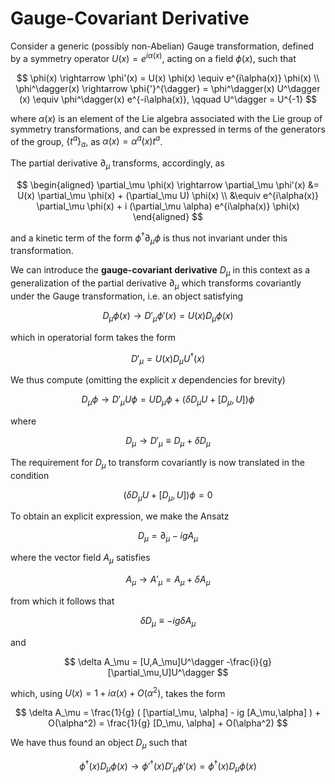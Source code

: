 # Gauge-Covariant Derivative

Consider a generic (possibly non-Abelian) Gauge transformation, defined by a symmetry operator $U(x)= e^{i\alpha(x)}$, acting on a field $\phi(x)$, such that

$$ 
\phi(x) \rightarrow \phi'(x) = U(x) \phi(x) \equiv e^{i\alpha(x)} \phi(x)
\\
\phi^\dagger(x) \rightarrow \phi{'}^{\dagger} = \phi^\dagger(x) U^\dagger (x) \equiv \phi^\dagger(x) e^{-i\alpha(x)}, \qquad U^\dagger = U^{-1}
$$

where $\alpha(x)$ is an element of the Lie algebra associated with the Lie group of symmetry transformations, and can be expressed in terms of the generators of the group, $\{t^a\}_{a}$, as $\alpha(x) = \alpha^a(x) t^a$.

The partial derivative $\partial_\mu$ transforms, accordingly, as

$$
\begin{aligned}
    \partial_\mu \phi(x)
    \rightarrow \partial_\mu \phi'(x) 
    &= U(x) \partial_\mu \phi(x) + (\partial_\mu U) \phi(x)
    \\
    &\equiv e^{i\alpha(x)} \partial_\mu \phi(x) + i (\partial_\mu \alpha) e^{i\alpha(x)} \phi(x) 
\end{aligned}
$$

and a kinetic term of the form $\phi^\dagger \partial_\mu \phi$ is thus not invariant under this transformation.

We can introduce the **gauge-covariant derivative** $D_\mu$ in this context as a generalization of the partial derivative $\partial_\mu$ which transforms covariantly under the Gauge transformation, i.e. an object satisfying

$$
D_\mu \phi(x) \rightarrow D'_\mu \phi'(x) = U(x) D_\mu \phi(x)
$$

which in operatorial form takes the form

$$
D'_\mu = U(x) D_\mu U^\dagger(x)
$$

We thus compute (omitting the explicit $x$ dependencies for brevity)

$$
D_\mu \phi \rightarrow D'_\mu U \phi = UD_\mu \phi + (\delta D_\mu U + [D_\mu,U])\phi
$$

where

$$
D_\mu \rightarrow D'_\mu \equiv D_\mu + \delta D_\mu
$$

The requirement for $D_\mu$ to transform covariantly is now translated in the condition

$$ 
(\delta D_\mu U + [D_\mu,U])\phi = 0
$$

To obtain an explicit expression, we make the Ansatz

$$
D_\mu = \partial_\mu - ig A_\mu
$$

where the vector field $A_\mu$ satisfies

$$
A_\mu \rightarrow A'_\mu = A_\mu + \delta A_\mu
$$

from which it follows that

$$ 
\delta D_\mu \equiv -ig \delta A_\mu
$$

and

$$ 
\delta A_\mu = [U,A_\mu]U^\dagger -\frac{i}{g} [\partial_\mu,U]U^\dagger 
$$

which, using $U(x) = 1 + i \alpha(x) + O(\alpha^2)$, takes the form

$$ 
\delta A_\mu = \frac{1}{g} ( [\partial_\mu, \alpha] - ig [A_\mu,\alpha] ) + O(\alpha^2) = \frac{1}{g} [D_\mu, \alpha] + O(\alpha^2)
$$

We have thus found an object $D_\mu$ such that

$$
\phi^\dagger(x) D_\mu \phi(x) \rightarrow \phi'^\dagger(x) D'_\mu \phi'(x) = \phi^\dagger(x) D_\mu \phi(x)
$$